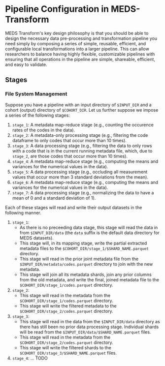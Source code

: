 # Pipeline Configuration in MEDS-Transform

MEDS Transform's key design philosophy is that you should be able to design the necessary data pre-processing
and transformation pipeline you need simply by composing a series of simple, reusable, efficient, and
configurable local transformations into a larger pipeline. This can allow researchers to balance having highly
flexible, customizable pipelines with ensuring that all operations in the pipeline are simple, shareable,
efficient, and easy to validate.

## Stages

### File System Management

Suppose you have a pipeline with an input directory of `$INPUT_DIR` and a cohort (output) directory of
`$COHORT_DIR`. Let us further suppose we impose a series of the following stages:

1. `stage_1`: A metadata map-reduce stage (e.g., counting the occurence rates of the codes in the
   data).
2. `stage_2`: A metadata-only processing stage (e.g., filtering the code dataframe to only codes
   that occur more than 10 times).
3. `stage_3`: A data processing stage (e.g., filtering the data to only rows with a code that is in the
   current running metadata file, which, due to `stage_2`, are those codes that occur more than 10 times).
4. `stage_4`: A metadata map-reduce stage (e.g., computing the means and variances for the numerical values
   in the data).
5. `stage_5`: A data processing stage (e.g., occluding all measurement values that occur more than 3
   standard deviations from the mean).
6. `stage_6`: A metadata map-reduce stage (e.g., computing the means and variances for the numerical values
   in the data).
7. `stage_7`: A data processing stage (e.g., normalizing the data to have a mean of 0 and a standard
   deviation of 1).

Each of these stages will read and write their output datasets in the following manner.

1. `stage_1`:
   * As there is no preceeding data stage, this stage will read the data in from `$INPUT_DIR/data`
     (the `data` suffix is the default data directory for MEDS datasets).
   * This stage will, in its mapping stage, write the partial extracted metadata files to the
     `$COHORT_DIR/stage_1/$SHARD_NAME.parquet` directory.
   * This stage will read in the prior joint metadata file from the `$INPUT_DIR/metadata/codes.parquet`
     directory to join with the new metadata.
   * This stage will join all its metadata shards, join any prior columns from the old metadata, and
     write the final, joined metadata file to the `$COHORT_DIR/stage_1/codes.parquet` directory.
2. `stage_2`:
   * This stage will read in the metadata from the `$COHORT_DIR/stage_1/codes.parquet` directory.
   * This stage will write the filtered metadata to the `$COHORT_DIR/stage_2/codes.parquet` directory.
3. `stage_3`:
   * This stage will read in the data from the `$INPUT_DIR/data` directory as there has still been no
     prior data processing stage. Individual shards will be read from the
     `$INPUT_DIR/data/$SHARD_NAME.parquet` files.
   * This stage will read in the metadata from the `$COHORT_DIR/stage_2/codes.parquet` directory.
   * This stage will write the filtered shards to the `$COHORT_DIR/stage_3/$SHARD_NAME.parquet` files.
4. `stage_4`: ... TODO
